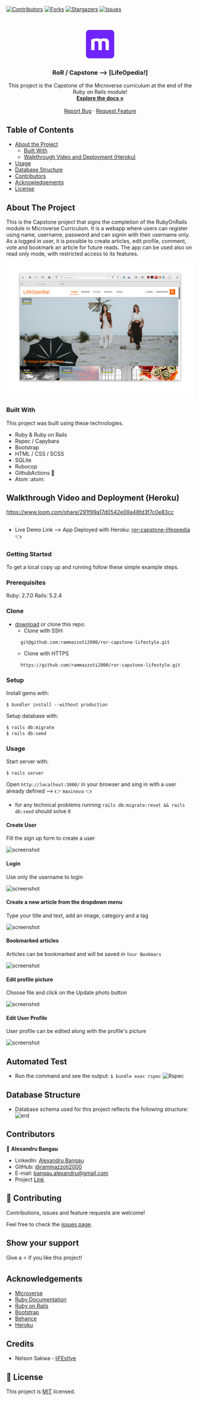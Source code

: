 <!--
*** Thanks for checking out this README Template. If you have a suggestion that would
*** make this better, please fork the repo and create a pull request or simply open
*** an issue with the tag "enhancement".
*** Thanks again! Now go create something AMAZING! :D
-->

<!-- PROJECT SHIELDS -->
<!--
*** I'm using markdown "reference style" links for readability.
*** Reference links are enclosed in brackets [ ] instead of parentheses ( ).
*** See the bottom of this document for the declaration of the reference variables
*** for contributors-url, forks-url, etc. This is an optional, concise syntax you may use.
*** https://www.markdownguide.org/basic-syntax/#reference-style-links
-->
[![Contributors][contributors-shield]][contributors-url]
[![Forks][forks-shield]][forks-url]
[![Stargazers][stars-shield]][stars-url]
[![Issues][issues-shield]][issues-url]


<!-- PROJECT LOGO -->
<br />
<p align="center">
  <a href="https://github.com/rammazzoti2000/ror-capstone-lifestyle">
    <img src="app/assets/images/microverse.png" alt="Logo" width="80" height="80">
  </a>

  <h3 align="center">RoR / Capstone --> [LifeOpedia!]</h3>

  <p align="center">
    This project is the Capstone of the Microverse curriculum at the end of the Ruby on Rails module!
    <br />
    <a href="https://github.com/rammazzoti2000/ror-capstone-lifestyle"><strong>Explore the docs »</strong></a>
    <br />
    <br />
    <a href="https://github.com/rammazzoti2000/ror-capstone-lifestyle/issues">Report Bug</a>
    ·
    <a href="https://github.com/rammazzoti2000/ror-capstone-lifestyle/issues">Request Feature</a>
  </p>
</p>

<!-- TABLE OF CONTENTS -->
## Table of Contents

* [About the Project](#about-the-project)
  * [Built With](#built-with)
  * [Walkthrough Video and Deployment (Heroku)](#walkthrough-video-and-deployment-(heroku))
* [Usage](#usage)
* [Database Structure](#database-structure)
* [Contributors](#contributors)
* [Acknowledgements](#acknowledgements)
* [License](#license)

<!-- ABOUT THE PROJECT -->
## About The Project

This is the Capstone project that signs the completion of the RubyOnRails module in Microverse Curriculum.
It is a webapp where users can register using name, username, password and can signin with their username only.
As a logged in user, it is possible to create articles, edit profile, comment, vote and bookmark an article for future reads.
The app can be used also on read only mode, with restricted access to its features.

![screenshot-1](app/assets/images/screenshot-1.png)

### Built With
This project was built using these technologies.
* Ruby & Ruby on Rails
* Rspec / Capybara
* Bootstrap
* HTML / CSS / SCSS
* SQLite
* Rubocop
* GithubActions :muscle:
* Atom :atom:

<!-- Live Demo -->
## Walkthrough Video and Deployment (Heroku)
https://www.loom.com/share/291f99a17d0542e09a48fd3f7c0e83cc
##
* Live Demo Link --> App Deployed with Heroku: [ror-capstone-lifeopedia](https://ror-capstone-lifeopedia.herokuapp.com/) :point_left:

### Getting Started

To get a local copy up and running follow these simple example steps.

### Prerequisites

Ruby: 2.7.0
Rails: 5.2.4

### Clone
* [download](https://github.com/rammazzoti2000/ror-capstone-lifestyle/archive/development.zip) or clone this repo:
  - Clone with SSH:
  ```
    git@github.com:rammazzoti2000/ror-capstone-lifestyle.git
  ```
  - Clone with HTTPS
  ```
    https://github.com/rammazzoti2000/ror-capstone-lifestyle.git

### Setup

Install gems with:

```
$ bundler install --without production
```

Setup database with:

```
$ rails db:migrate
$ rails db:seed
```

### Usage

Start server with:

```
$ rails server
```

Open `http://localhost:3000/` in your browser and sing in with a user already defined --> :point_right: ```maxinova``` :point_left:
- for any technical problems running ```rails db:migrate:reset && rails db:seed``` should solve it

#### Create User

Fill the sign up form to create a user

![screenshot](app/assets/images/sign_up.png)

#### Login

Use only the username to login

![screenshot](app/assets/images/log_in.png)

#### Create a new article from the dropdown menu

Type your title and text, add an image, category and a tag

![screenshot](app/assets/images/post.png)

#### Bookmarked articles

Articles can be bookmarked and will be saved in `Your Bookmars`

![screenshot](app/assets/images/follow.png)

#### Edit profile picture

Choose file and click on the Update photo button

![screenshot](app/assets/images/workagram_photo.png)

#### Edit User Profile

User profile can be edited along with the profile's picture

![screenshot](app/assets/images/cover.png)

  ## Automated Test

* Run the command and see the output: 
```$ bundle exec rspec```
![Rspec](app/assets/images/rspec.png)

## Database Structure
 * Database schema used for this project reflects the following structure:
 ![erd](app/assets/images/erd.png)


<!-- CONTACT -->
## Contributors

👤 **Alexandru Bangau**

- LinkedIn: [Alexandru Bangau](https://www.linkedin.com/in/alexandru-bangau/)
- GitHub: [@rammazzoti2000](https://github.com/rammazzoti2000)
- E-mail: bangau.alexandru@gmail.com
- Project [Link](https://github.com/rammazzoti2000/ror-capstone-lifestyle/)

## :handshake: Contributing

Contributions, issues and feature requests are welcome!

Feel free to check the [issues page](https://github.com/rammazzoti2000/ror-capstone-lifestyle/issues).

## Show your support

Give a :star: if you like this project!


<!-- ACKNOWLEDGEMENTS -->
## Acknowledgements
* [Microverse](https://www.microverse.org/)
* [Ruby Documentation](https://www.ruby-lang.org/en/documentation/)
* [Ruby on Rails](https://rubyonrails.org/)
* [Bootstrap](https://getbootstrap.com/)
* [Behance](https://www.behance.net/)
* [Heroku](https://www.heroku.com/)

## Credits
* Nelson Sakwa - [liFEstIye](https://www.behance.net/gallery/14554909/liFEsTlye-Mobile-version)

<!-- MARKDOWN LINKS & IMAGES -->
<!-- https://www.markdownguide.org/basic-syntax/#reference-style-links -->
[contributors-shield]: https://img.shields.io/github/contributors/rammazzoti2000/ror-capstone-lifestyle.svg?style=flat-square
[contributors-url]: https://github.com/rammazzoti2000/ror-capstone-lifestyle/graphs/contributors
[forks-shield]: https://img.shields.io/github/forks/rammazzoti2000/ror-capstone-lifestyle.svg?style=flat-square
[forks-url]: https://github.com/rammazzoti2000/ror-capstone-lifestyle/network/members
[stars-shield]: https://img.shields.io/github/stars/rammazzoti2000/ror-capstone-lifestyle.svg?style=flat-square
[stars-url]: https://github.com/rammazzoti2000/ror-capstone-lifestyle/stargazers
[issues-shield]: https://img.shields.io/github/issues/rammazzoti2000/ror-capstone-lifestyle.svg?style=flat-square
[issues-url]: https://github.com/rammazzoti2000/ror-capstone-lifestyle/issues

## 📝 License

This project is [MIT](https://opensource.org/licenses/MIT) licensed.
